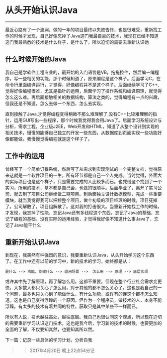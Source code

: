 # 从头开始认识Java
---
最近心路有了一个波澜，做的一年的项目最终以失败告终，也是很难受，重新找工作的时候才发现，自己好像忘掉了Java这门我最自豪的技术，我现在已经不知道这门我最熟悉的技术是什么样子，是什么了，所以迫切的需要去重新认识她
## 什么时候开始的Java
我自己是学软件工程专业的，最开始的入门语言是VB，拖拖控件，然后编一编程序，写一些相关的功能，那个时候知道了，原来编程是这个样子。后面学习C，在命令行里面编译运行，才觉得，好像编程并不是这个样子。后面继续学习了C++,觉得好像编程很难，尤其是指针的运用，后面学习了操作系统和编译原理，就觉得怎么这么难。再后面接触相关的数据结构，算法之类的，觉得编程有一点的兴趣，但我还是不知道，怎么去做一个东西，怎么去实现。

直到接触了Java,才觉得编程变得稍微不那么难理解了,没有C++比较难理解的指针，运用GUI写出一些程序，那个时候我觉得我会用Java了。后面学习系统设计与分析，需求工程，企业级J2EE，Web开发和HTML，知道了从整个设计到实现的相关技术，慢慢的能够自己独立的开发一些东西，从数据库到页面实现一些功能好像都能做。我慢慢觉得编程就是这个样子了。

## 工作中的运用

曾经写了一个简单订餐系统，然后写了从需求到实现测试的一个完整文档，觉得原来这就是一个软件项目的一生，所有环节都是自己一个人完成。当时觉得，外面大的实际项目也是这个样子，只是需要完成的人比较多而已。也凭借这个找到了一个实习，所用的技术，基本都是自己会，也做的很顺手。后面毕业了，离开了实习公司，就去到了项目公司继续做二期项目。到后面独立设计数据模型，完成一些重要模块，就当我觉得我可以把控整个项目，做个初级的项目经理的时候，项目死掉了。公司解散了，项目组解散了。这对我的打击很大。当重新开始找工作的时候，才发现，我忘掉了性能，忘记Java还有多线程这个东西，忘记了Java的基础，忘记了编程的基础。没有实际的运用经验，才觉得我好像不知道什么事Java了，忘记了Java能干什么

## 重新开始认识Java
到现在，我突然有种强烈的意识，我要重新认识Java，从头开始学习这个东西了。在工作中还有以前的学习中，新的技术的学习，始终都是从：

```
是什么 --> 功能，能做什么 --> 适用场景 -->  怎么用 --> 原理 --> 底层实现
```

或许其中先了解原理，再了解怎么用。这都不重要。但现在整个行业社会需求变更快，大多数人都只关心了怎么用，对于其他的都不怎么关心了。这也是我自己的一个问题，最多也只关心到了能做什么，有什么功能，或许有的连这个都不怎么知道。这也是自己变得浮躁的一个原因。但作为一个程序员，做技术的人，本身不能浮躁。有太多的技术有着共同的特性，获取只是其中某些不一样而已。

所以有人说，技术越往高处，越往底层。我自己也很认同这个观点，所以现在迫切的需要重新学习认识这门技术，这也是我今后，学习新的技术的时候，也要更加的全面的了解，不仅要知其然，也要知其所以然。

下一篇：记录一些具体的学习计划，分析自我
>> 2017年4月20日 晚上22点54分记